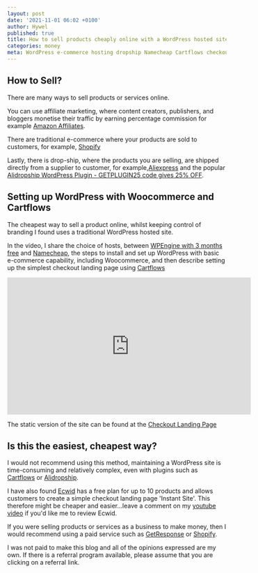 ```yaml
---
layout: post
date: '2021-11-01 06:02 +0100'
author: Hywel
published: true
title: How to sell products cheaply online with a WordPress hosted site and Cartflows checkout page
categories: money
meta: WordPress e-commerce hosting dropship Namecheap Cartflows checkout page Elementor
---
```


## How to Sell?
There are many ways to sell products or services online.  

You can use affiliate marketing, where content creators, publishers, and bloggers monetise their traffic by earning percentage commission for example [Amazon Affiliates](https://affiliate-program.amazon.com).

There are traditional e-commerce where your products are sold to customers, for example, [Shopify](https://www.shopify.com) 

Lastly, there is drop-ship, where the products you are selling, are shipped directly from a supplier to customer, for example,[Aliexpress](https://www.aliexpress.com) and the popular [Alidropship WordPress Plugin - GETPLUGIN25 code gives 25% OFF](https://alidropship.com/?via=15255).

## Setting up WordPress with Woocommerce and Cartflows

The cheapest way to sell a product online, whilst keeping control of branding I found uses a traditional WordPress hosted site.

In the video, I share the choice of hosts, between [WPEngine with 3 months free](https://shareasale.com/r.cfm?b=1343154&u=2265263&m=41388&urllink=&afftrack=) and  [Namecheap](https://namecheap.pxf.io/x9QKR3), the steps to install and set up WordPress with basic e-commerce capability, including Woocommerce, and then describe setting up the simplest checkout landing page using [Cartflows](https://cartflows.com/?cf=1614)

<iframe width="560" height="315" src="https://www.youtube.com/embed/Bg_V3P_zrIE" title="YouTube video player" frameborder="0" allow="accelerometer; autoplay; clipboard-write; encrypted-media; gyroscope; picture-in-picture" allowfullscreen></iframe>

<!--iframe width="560" height="315" src="https://www.youtube.com/embed/5F4gUVgR_xs" title="YouTube video player" frameborder="0" allow="accelerometer; autoplay; clipboard-write; encrypted-media; gyroscope; picture-in-picture" allowfullscreen></iframe-->

The static version of the site can be found at the [Checkout Landing Page](https://mysterious-lion.netlify.app/) 

## Is this the easiest, cheapest way?

I would not recommend using this method, maintaining a WordPress site is time-consuming and relatively complex, even with plugins such as [Cartflows](https://cartflows.com/?cf=1614) or [Alidropship](https://alidropship.com/?via=15255).

I have also found [Ecwid](https://open.ecwid.com/3B8cs6) has a free plan for up to 10 products and allows customers to create a simple checkout landing page 'Instant Site'.  This therefore might be cheaper and easier...leave a comment on my [youtube video](https://www.youtube.com/embed/5F4gUVgR_xs) if you'd like me to review Ecwid.

If you were selling products or services as a business to make money, then I would recommend using a paid service such as  [GetResponse](https://www.getresponse.com/?a=kEqeQTKMpY) or [Shopify](https://www.shopify.com).

I was not paid to make this blog and all of the opinions expressed are my own. If there is a referral program available, please assume that you are clicking on a referral link.